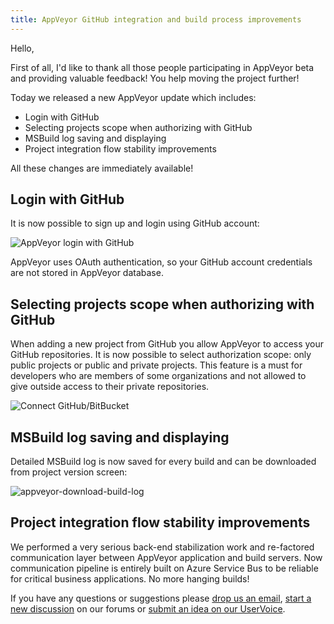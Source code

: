 ```yaml
---
title: AppVeyor GitHub integration and build process improvements
---
```


Hello,

First of all, I'd like to thank all those people participating in AppVeyor beta and providing
valuable feedback! You help moving the project further!

Today we released a new AppVeyor update which includes:

* Login with GitHub
* Selecting projects scope when authorizing with GitHub
* MSBuild log saving and displaying
* Project integration flow stability improvements

All these changes are immediately available!

## Login with GitHub

It is now possible to sign up and login using GitHub account:

![AppVeyor login with GitHub](/assets/img/posts/github-integration/appveyor-login-with-github1.png)

AppVeyor uses OAuth authentication, so your GitHub account credentials are not stored
in AppVeyor database.

## Selecting projects scope when authorizing with GitHub

When adding a new project from GitHub you allow AppVeyor to access your GitHub repositories.
It is now possible to select authorization scope: only public projects or public and private
projects. This feature is a must for developers who are members of some organizations and not
allowed to give outside access to their private repositories.

![Connect GitHub/BitBucket](/assets/img/posts/github-integration/tour-connect-github-bitbucket.png)

## MSBuild log saving and displaying

Detailed MSBuild log is now saved for every build and can be downloaded from project version screen:

![appveyor-download-build-log](/assets/img/posts/github-integration/appveyor-download-build-log1.png)

## Project integration flow stability improvements

We performed a very serious back-end stabilization work and re-factored communication layer between
AppVeyor application and build servers. Now communication pipeline is entirely built on Azure Service
Bus to be reliable for critical business applications. No more hanging builds!

If you have any questions or suggestions please [drop us an email](mailto:team@appveyor.com),
[start a new discussion](https://appveyor.tenderapp.com/discussions) on our forums or
[submit an idea on our UserVoice](https://appveyor.uservoice.com/).
